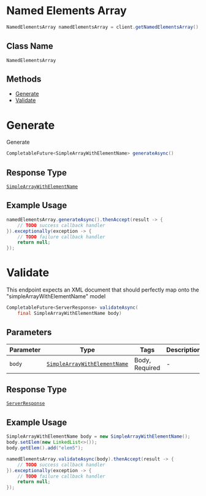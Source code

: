 # Named Elements Array

```java
NamedElementsArray namedElementsArray = client.getNamedElementsArray();
```

## Class Name

`NamedElementsArray`

## Methods

* [Generate](/doc/controllers/named-elements-array.md#generate)
* [Validate](/doc/controllers/named-elements-array.md#validate)


# Generate

Generate

```java
CompletableFuture<SimpleArrayWithElementName> generateAsync()
```

## Response Type

[`SimpleArrayWithElementName`](/doc/models/simple-array-with-element-name.md)

## Example Usage

```java
namedElementsArray.generateAsync().thenAccept(result -> {
    // TODO success callback handler
}).exceptionally(exception -> {
    // TODO failure callback handler
    return null;
});
```


# Validate

This endpoint expects an XML document that should perfectly map onto the "simpleArrayWithElementName" model

```java
CompletableFuture<ServerResponse> validateAsync(
    final SimpleArrayWithElementName body)
```

## Parameters

| Parameter | Type | Tags | Description |
|  --- | --- | --- | --- |
| `body` | [`SimpleArrayWithElementName`](/doc/models/simple-array-with-element-name.md) | Body, Required | - |

## Response Type

[`ServerResponse`](/doc/models/server-response.md)

## Example Usage

```java
SimpleArrayWithElementName body = new SimpleArrayWithElementName();
body.setElem(new LinkedList<>());
body.getElem().add("elem5");

namedElementsArray.validateAsync(body).thenAccept(result -> {
    // TODO success callback handler
}).exceptionally(exception -> {
    // TODO failure callback handler
    return null;
});
```

